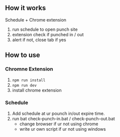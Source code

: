 ## How it works

Schedule + Chrome extension

1. run schedule to open punch site
2. extension check if punched in / out
3. alert if not, close tab if yes

## How to use
### Chromne Extension

1. `npm run install`
2. `npm run dev`
3. install chrome extension

### Schedule

1. Add schedule at ur pounch in/out expire time.
2. run bat check-punch-in.bat / check-punch-out.bat
    * change browser if ur not using chrome
    * write ur own script if ur not using windows







